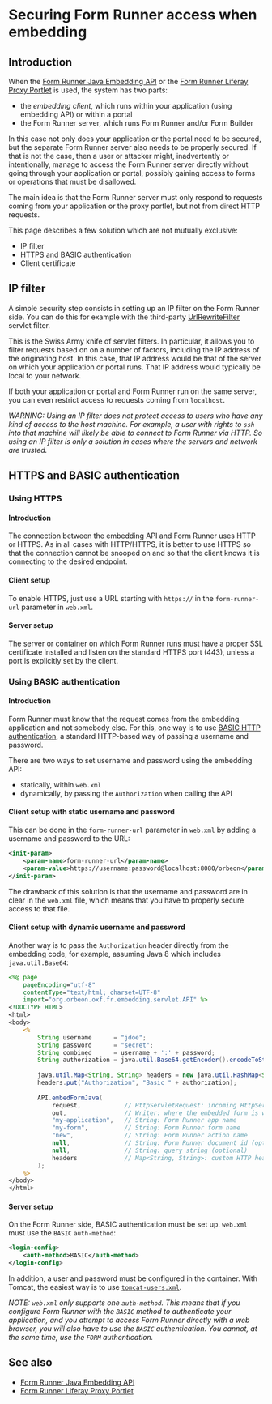 # Securing Form Runner access when embedding



## Introduction

When the [Form Runner Java Embedding API](java-api.md) or the [Form Runner Liferay Proxy Portlet](liferay-proxy-portlet.md) is used, the system has two parts:

- the *embedding client*, which runs within your application (using embedding API) or within a portal
- the Form Runner server, which runs Form Runner and/or Form Builder

In this case not only does your application or the portal need to be secured, but the separate Form Runner server also needs to be properly secured. If that is not the case, then a user or attacker might, inadvertently or intentionally, manage to access the Form Runner server directly without going through your application or portal, possibly gaining access to forms or operations that must be disallowed. 

The main idea is that the Form Runner server must only respond to requests coming from your application or the proxy portlet, but not from direct HTTP requests.

This page describes a few solution which are not mutually exclusive:

- IP filter
- HTTPS and BASIC authentication
- Client certificate

## IP filter

A simple security step consists in setting up an IP filter on the Form Runner side. You can do this for example  with the third-party [UrlRewriteFilter](http://tuckey.org/urlrewrite/) servlet filter.

This is the Swiss Army knife of servlet filters. In particular, it allows you to filter requests based on on a number of factors, including the IP address of the originating host. In this case, that IP address would be that of the server on which your application or portal runs. That IP address would typically be local to your network.

If both your application or portal and Form Runner run on the same server, you can even restrict access to requests coming from `localhost`.

*WARNING: Using an IP filter does not protect access to users who have any kind of access to the host machine. For example, a user with rights to `ssh` into that machine will likely be able to connect to Form Runner via HTTP. So using an IP filter is only a solution in cases where the servers and network are trusted.*

## HTTPS and BASIC authentication

### Using HTTPS

#### Introduction

The connection between the embedding API and Form Runner uses HTTP or HTTPS. As in all cases with HTTP/HTTPS, it is better to use HTTPS so that the connection cannot be snooped on and so that the client knows it is connecting to the desired endpoint.

#### Client setup

To enable HTTPS, just use a URL starting with `https://` in the `form-runner-url` parameter in `web.xml`.

#### Server setup

The server or container on which Form Runner runs must have a proper SSL certificate installed and listen on the standard HTTPS port (443), unless a port is explicitly set by the client.

### Using BASIC authentication

#### Introduction

Form Runner must know that the request comes from the embedding application and not somebody else. For this, one way is to use [BASIC HTTP authentication](https://en.wikipedia.org/wiki/Basic_access_authentication), a standard HTTP-based way of passing a username and password.

There are two ways to set username and password using the embedding API:

- statically, within `web.xml`
- dynamically, by passing the `Authorization` when calling the API

#### Client setup with static username and password

This can be done in the `form-runner-url` parameter in `web.xml` by adding a username and password to the URL:

```xml
<init-param>
    <param-name>form-runner-url</param-name>
    <param-value>https://username:password@localhost:8080/orbeon</param-value>
</init-param>
```

The drawback of this solution is that the username and password are in clear in the `web.xml` file, which means that you have to properly secure access to that file.

#### Client setup with dynamic username and password

Another way is to pass the `Authorization` header directly from the embedding code, for example, assuming Java 8 which includes `java.util.Base64`:

```jsp
<%@ page
    pageEncoding="utf-8"
    contentType="text/html; charset=UTF-8"
    import="org.orbeon.oxf.fr.embedding.servlet.API" %>
<!DOCTYPE HTML>
<html>
<body>
    <%
        String username      = "jdoe";
        String password      = "secret";
        String combined      = username + ':' + password;
        String authorization = java.util.Base64.getEncoder().encodeToString(combined.getBytes);
        
        java.util.Map<String, String> headers = new java.util.HashMap<String, String>();
        headers.put("Authorization", "Basic " + authorization);
        
        API.embedFormJava(
            request,            // HttpServletRequest: incoming HttpServletRequest
            out,                // Writer: where the embedded form is written
            "my-application",   // String: Form Runner app name
            "my-form",          // String: Form Runner form name
            "new",              // String: Form Runner action name
            null,               // String: Form Runner document id (optional)
            null,               // String: query string (optional)
            headers             // Map<String, String>: custom HTTP headers (optional)
        );
    %>
</body>
</html>
```

#### Server setup

On the Form Runner side, BASIC authentication must be set up. `web.xml` must use the `BASIC` `auth-method`:

```xml
<login-config>
    <auth-method>BASIC</auth-method>
</login-config>
```

In addition, a user and password must be configured in the container. With Tomcat, the easiest way is to use [`tomcat-users.xml`](https://tomcat.apache.org/tomcat-8.5-doc/realm-howto.html#UserDatabaseRealm).

*NOTE: `web.xml` only supports one `auth-method`. This means that if you configure Form Runner with the `BASIC` method to authenticate your application, and you attempt to access Form Runner directly with a web browser, you will also have to use the `BASIC` authentication. You cannot, at the same time, use the `FORM` authentication.*

<!--

## Client certificate

TODO

## Secret token passing

TODO

-->

## See also

- [Form Runner Java Embedding API](java-api.md)
- [Form Runner Liferay Proxy Portlet](liferay-proxy-portlet.md) 
